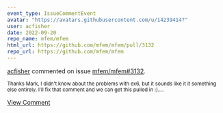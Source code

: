 ```yaml
---
event_type: IssueCommentEvent
avatar: "https://avatars.githubusercontent.com/u/14239414?"
user: acfisher
date: 2022-09-20
repo_name: mfem/mfem
html_url: https://github.com/mfem/mfem/pull/3132
repo_url: https://github.com/mfem/mfem
---
```


<a href='https://github.com/acfisher' target='_blank'>acfisher</a> commented on issue <a href='https://github.com/mfem/mfem/pull/3132' target='_blank'>mfem/mfem#3132</a>.

<small>Thanks Mark, I didn't know about the problems with ex6, but it sounds like it it something else entirely.  I'll fix that comment and we can get this pulled in :)....</small>

<a href='https://github.com/mfem/mfem/pull/3132' target='_blank'>View Comment</a>